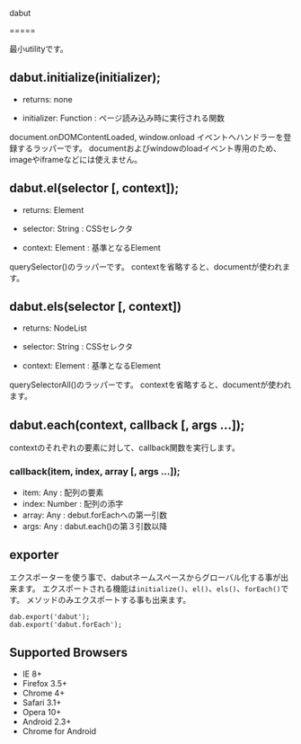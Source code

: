 dabut

=====

最小utilityです。

## dabut.initialize(initializer);

- returns: none

- initializer: Function : ページ読み込み時に実行される関数

document.onDOMContentLoaded, window.onload イベントへハンドラーを登録するラッパーです。
documentおよびwindowのloadイベント専用のため、imageやiframeなどには使えません。


## dabut.el(selector [, context]);

- returns: Element

- selector: String : CSSセレクタ
- context: Element : 基準となるElement

querySelector()のラッパーです。
contextを省略すると、documentが使われます。

## dabut.els(selector [, context])

- returns: NodeList

- selector: String : CSSセレクタ
- context: Element : 基準となるElement

querySelectorAll()のラッパーです。
contextを省略すると、documentが使われます。

## dabut.each(context, callback [, args ...]);

contextのそれぞれの要素に対して、callback関数を実行します。

### callback(item, index, array [, args ...]);
- item: Any : 配列の要素
- index: Number : 配列の添字
- array: Any : debut.forEachへの第一引数
- args: Any : dabut.each()の第３引数以降

## exporter

エクスポーターを使う事で、dabutネームスペースからグローバル化する事が出来ます。
エクスポートされる機能は`initialize()`、`el()`、`els()`、`forEach()`です。
メソッドのみエクスポートする事も出来ます。

```
dab.export('dabut');
dab.export('dabut.forEach');
```



## Supported Browsers

- IE 8+
- Firefox 3.5+
- Chrome 4+
- Safari 3.1+
- Opera 10+
- Android 2.3+
- Chrome for Android 

